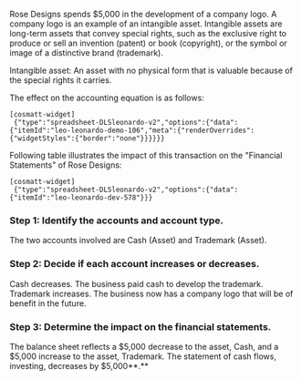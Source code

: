 Rose Designs spends $5,000 in the development of a company logo. A company logo is an example of an intangible asset. Intangible assets are long-term assets that convey special rights, such as the exclusive right to produce or sell an invention (patent) or book (copyright), or the symbol or image of a distinctive brand (trademark).

Intangible asset: An asset with no physical form that is valuable because of the special rights it carries.

The effect on the accounting equation is as follows:

```
[cosmatt-widget]
 {"type":"spreadsheet-DLSleonardo-v2","options":{"data":{"itemId":"leo-leonardo-demo-106","meta":{"renderOverrides":{"widgetStyles":{"border":"none"}}}}}} 
```

Following table illustrates the impact of this transaction on the "Financial Statements" of Rose Designs:

```
[cosmatt-widget]
 {"type":"spreadsheet-DLSleonardo-v2","options":{"data":{"itemId":"leo-leonardo-dev-578"}}} 
```

### Step 1: Identify the accounts and account type. 

The two accounts involved are Cash (Asset) and Trademark (Asset).

### Step 2: Decide if each account increases or decreases. 

Cash decreases. The business paid cash to develop the trademark. Trademark increases. The business now has a company logo that will be of benefit in the future.

### Step 3: Determine the impact on the financial statements. 

The balance sheet reflects a $5,000 decrease to the asset, Cash, and a $5,000 increase to the asset, Trademark. The statement of cash flows, investing, decreases by $5,000**.**
